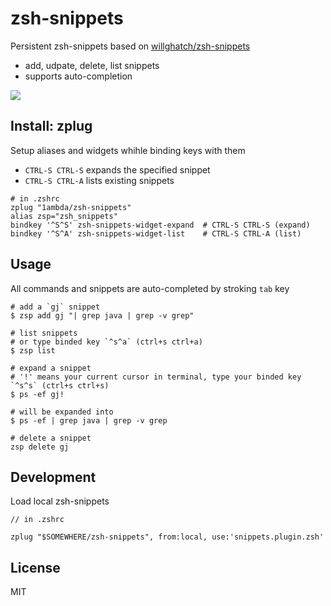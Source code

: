 # zsh-snippets

Persistent zsh-snippets based on [willghatch/zsh-snippets](https://github.com/willghatch/zsh-snippets)

- add, udpate, delete, list snippets
- supports auto-completion

![](https://github.com/1ambda/zsh-snippets/blob/master/images/usage_high.gif)

## Install: zplug

Setup aliases and widgets whihle binding keys with them

- `CTRL-S CTRL-S` expands the specified snippet
- `CTRL-S CTRL-A` lists existing snippets

```
# in .zshrc
zplug "1ambda/zsh-snippets"
alias zsp="zsh_snippets"
bindkey '^S^S' zsh-snippets-widget-expand  # CTRL-S CTRL-S (expand)
bindkey '^S^A' zsh-snippets-widget-list    # CTRL-S CTRL-A (list)
```

## Usage

All commands and snippets are auto-completed by stroking `tab` key

```
# add a `gj` snippet
$ zsp add gj "| grep java | grep -v grep"

# list snippets
# or type binded key `^s^a` (ctrl+s ctrl+a)
$ zsp list

# expand a snippet
# '!' means your current cursor in terminal, type your binded key `^s^s` (ctrl+s ctrl+s)
$ ps -ef gj!

# will be expanded into
$ ps -ef | grep java | grep -v grep

# delete a snippet
zsp delete gj
```

## Development

Load local zsh-snippets

```
// in .zshrc

zplug "$SOMEWHERE/zsh-snippets", from:local, use:'snippets.plugin.zsh'
```

## License

MIT



